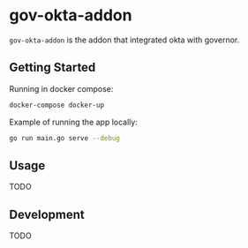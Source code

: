 # gov-okta-addon

`gov-okta-addon` is the addon that integrated okta with governor.

## Getting Started

Running in docker compose:

```sh
docker-compose docker-up
```

Example of running the app locally:

```sh
go run main.go serve --debug
```

## Usage

TODO

## Development

TODO
